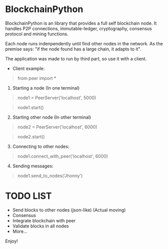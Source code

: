 # BlockchainPython

BlockchainPython is an library that provides a full self blockchain node. It
handles P2P connections, immutable-ledger, cryptography, consensus protocol and
mining functions.

Each node runs indenpendently until find other nodes in the network. As the
premise says: "if the node found has a large chain, it adapts to it".

The application was made to run by third part, so use it with a client.

- Client example:

> from peer import *

1) Starting a node (In one terminal)

> node1 = PeerServer('localhost', 5000)

> node1.start()

2) Starting other node (In other terminal)

> node2 = PeerServer('localhost', 6000)

> node2.start()

3) Connecting to other nodes:

> node1.connect_with_peer('localhost', 6000)

4) Sending messages:

> node1.send_to_nodes('Jhonny')

# TODO LIST

- Send blocks to other nodes (json-like) (Actual moving)
- Consensus
- Integrate blockchain with peer
- Validate blocks in all nodes
- More...

Enjoy!
